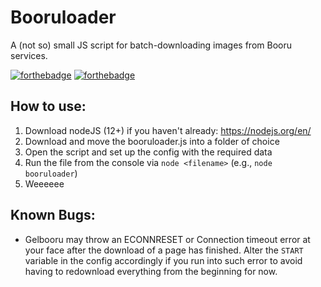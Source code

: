 # Booruloader

A (not so) small JS script for batch-downloading images from Booru services.

[![forthebadge](https://forthebadge.com/images/badges/uses-js.svg)](https://forthebadge.com) [![forthebadge](https://forthebadge.com/images/badges/gluten-free.svg)](https://forthebadge.com)

## How to use:
1. Download nodeJS (12+) if you haven't already: https://nodejs.org/en/
2. Download and move the booruloader.js into a folder of choice
3. Open the script and set up the config with the required data
4. Run the file from the console via `node <filename>` (e.g., `node booruloader`)
5. Weeeeee

## Known Bugs:
- Gelbooru may throw an ECONNRESET or Connection timeout error at your face after the download of a page has finished. Alter the `START` variable in the config accordingly if you run into such error to avoid having to redownload everything from the beginning for now.
